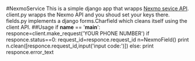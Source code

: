 #NexmoService
This is a simple django app that wrapps [Nexmo sevice API](https://docs.nexmo.com/).
client.py wrapps the Nexmo API and you shoud set your keys there.
fields.py implements a django forms.Charfield which cleans itself using the client API.
##Usage
	if __name__ == '__main__':
    responce=client.make_request('YOUR PHONE NUMBER')
    if responce.status==0:
        request_id=responce.request_id
        n=NexmoField()
        print n.clean([responce.request_id,input('input code:')])
    else:
        print responce.error_text